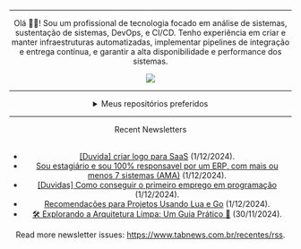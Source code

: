 <div align="center">
<hr>
<p>Olá 👋🏾! Sou um profissional de tecnologia focado em análise de sistemas, sustentação de sistemas, DevOps, e CI/CD. Tenho experiência em criar e manter infraestruturas automatizadas, implementar pipelines de integração e entrega contínua, e garantir a alta disponibilidade e performance dos sistemas.</p>
  <img src="https://media.giphy.com/media/yAGIvCiwPJn5C/giphy.gif">
<hr>
  <details>
  <summary>Meus repositórios preferidos</summary>
  <br />
  Alguns dos meus melhores repositórios:
  <br />
<br />
  <ul><li><a href=https://github.com/KubeNerd/aluratube target="_blank" rel="noopener noreferrer">KubeNerd/aluratube</a> (<b>0</b> ✨ and <b>0</b> 🍴): Aluratube - Desenvolvido durante a imersão React da Alura no final de 2022</li><li><a href=https://github.com/KubeNerd/nlw-ia target="_blank" rel="noopener noreferrer">KubeNerd/nlw-ia</a> (<b>0</b> ✨ and <b>0</b> 🍴): Projeto desenvolvido durante a NLW IA - Usando a API da OPENAI</li><li><a href=https://github.com/KubeNerd/nlw-journey-ia target="_blank" rel="noopener noreferrer">KubeNerd/nlw-journey-ia</a> (<b>0</b> ✨ and <b>0</b> 🍴): NLW IA - Agent de viagens usando python + langchain + GPT</li>
<li>More coming soon :).</li>
</ul>
  </details>
  <hr/>
    <summary>Recent Newsletters</summary>
  <br />
  <ul>
    <li><a href=https://www.tabnews.com.br/rafinhahdc19/duvida-criar-logo-para-saas target="_blank" rel="noopener noreferrer">[Duvida] criar logo para SaaS</a> (1/12/2024).</li><li><a href=https://www.tabnews.com.br/vikkktor/sou-estagiario-e-sou-100-por-cento-responsavel-por-um-erp-com-mais-ou-menos-7-sistemas-ama target="_blank" rel="noopener noreferrer">Sou estagiário e sou 100% responsavel por um ERP, com mais ou menos 7 sistemas (AMA)</a> (1/12/2024).</li><li><a href=https://www.tabnews.com.br/Herograme/duvidas-como-conseguir-o-primeiro-emprego-em-programacao target="_blank" rel="noopener noreferrer">[Duvidas] Como conseguir o primeiro emprego em programação</a> (1/12/2024).</li><li><a href=https://www.tabnews.com.br/Nikolavn/recomendacoes-em-projeto-usando-lua-e-go target="_blank" rel="noopener noreferrer">Recomendações para Projetos Usando Lua e Go</a> (1/12/2024).</li><li><a href=https://www.tabnews.com.br/carubbi/explorando-a-arquitetura-limpa-um-guia-pratico target="_blank" rel="noopener noreferrer">🛠️ Explorando a Arquitetura Limpa: Um Guia Prático 📖</a> (30/11/2024).</li>
  </ul>
<p>Read more newsletter issues: <a href="https://www.tabnews.com.br/recentes/rss">https://www.tabnews.com.br/recentes/rss</a>.</p>
  </details>
